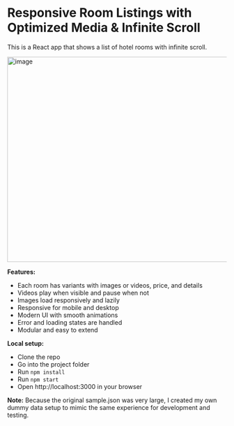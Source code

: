 # Responsive Room Listings with Optimized Media & Infinite Scroll

This is a React app that shows a list of hotel rooms with infinite scroll.

<img width="934" height="470" alt="image" src="https://github.com/user-attachments/assets/7cd344c1-299b-4fb5-9ee6-c954326b3972" />


**Features:**
- Each room has variants with images or videos, price, and details
- Videos play when visible and pause when not
- Images load responsively and lazily
- Responsive for mobile and desktop
- Modern UI with smooth animations
- Error and loading states are handled
- Modular and easy to extend

**Local setup:**
- Clone the repo
- Go into the project folder
- Run `npm install`
- Run `npm start`
- Open http://localhost:3000 in your browser

**Note:**
Because the original sample.json was very large, I created my own dummy data setup to mimic the same experience for development and testing.
